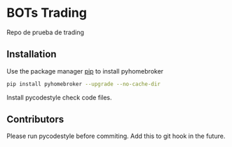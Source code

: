 # BOTs Trading

Repo de prueba de trading

## Installation

Use the package manager [pip](https://pip.pypa.io/en/stable/) to install pyhomebroker

```bash
pip install pyhomebroker --upgrade --no-cache-dir
```

Install pycodestyle check code files.


## Contributors

Please run pycodestyle before commiting. Add this to git hook in the future. 